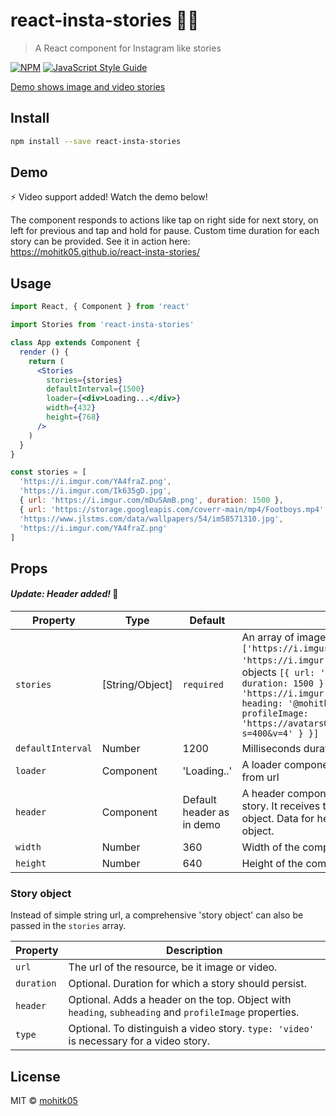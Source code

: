 # react-insta-stories 💁‍♀️

> A React component for Instagram like stories

[![NPM](https://img.shields.io/npm/v/react-insta-stories.svg)](https://www.npmjs.com/package/react-insta-stories) [![JavaScript Style Guide](https://img.shields.io/badge/code_style-standard-brightgreen.svg)](https://standardjs.com)

[Demo shows image and video stories](https://i.imgur.com/wJQZGSr.gifv)

## Install

```bash
npm install --save react-insta-stories
```

## Demo
⚡️ Video support added! Watch the demo below!

The component responds to actions like tap on right side for next story, on left for previous and tap and hold for pause. Custom time duration for each story can be provided.
See it in action here: https://mohitk05.github.io/react-insta-stories/

## Usage

```jsx
import React, { Component } from 'react'

import Stories from 'react-insta-stories'

class App extends Component {
  render () {
    return (
      <Stories 
        stories={stories}
        defaultInterval={1500}
        loader={<div>Loading...</div>}
        width={432}
        height={768}
      />
    )
  }
}

const stories = [
  'https://i.imgur.com/YA4fraZ.png', 
  'https://i.imgur.com/Ik635gD.jpg', 
  { url: 'https://i.imgur.com/mDuSAmB.png', duration: 1500 }, 
  { url: 'https://storage.googleapis.com/coverr-main/mp4/Footboys.mp4', type: 'video', duration: 1000 },
  'https://www.jlstms.com/data/wallpapers/54/im58571310.jpg',
  'https://i.imgur.com/YA4fraZ.png'
]
```

## Props

#### _Update: Header added!_ 🤩

Property | Type | Default | Description
--- | --- | --- | ---
`stories` | [String/Object] | `required` | An array of image urls `['https://i.imgur.com/YA4fraZ.png', 'https://i.imgur.com/Ik635gD.jpg']` or array of story objects `[{ url: 'https://i.imgur.com/mDuSAmB.png', duration: 1500 }, { url: 'https://i.imgur.com/YA4fraZ.png', header: { heading: '@mohitk05', subheading: 'Posted 5h ago', profileImage: 'https://avatars0.githubusercontent.com/u/24852829?s=400&v=4' } }]`
`defaultInterval` | Number | 1200 | Milliseconds duration for which a story persists
`loader` | Component | 'Loading..' | A loader component as a fallback until image loads from url
`header` | Component | Default header as in demo | A header component which sits at the top of each story. It receives the `header` object from the `story` object. Data for header to be sent with each story object.
`width` | Number | 360 | Width of the component in pixels
`height` | Number | 640 | Height of the component in pixels

### Story object
Instead of simple string url, a comprehensive 'story object' can also be passed in the `stories` array.

Property | Description
--- | ---
`url` | The url of the resource, be it image or video.
`duration` | Optional. Duration for which a story should persist.
`header` | Optional. Adds a header on the top. Object with `heading`, `subheading` and `profileImage` properties.
`type` | Optional. To distinguish a video story. `type: 'video'` is necessary for a video story. 

## License

MIT © [mohitk05](https://github.com/mohitk05)
